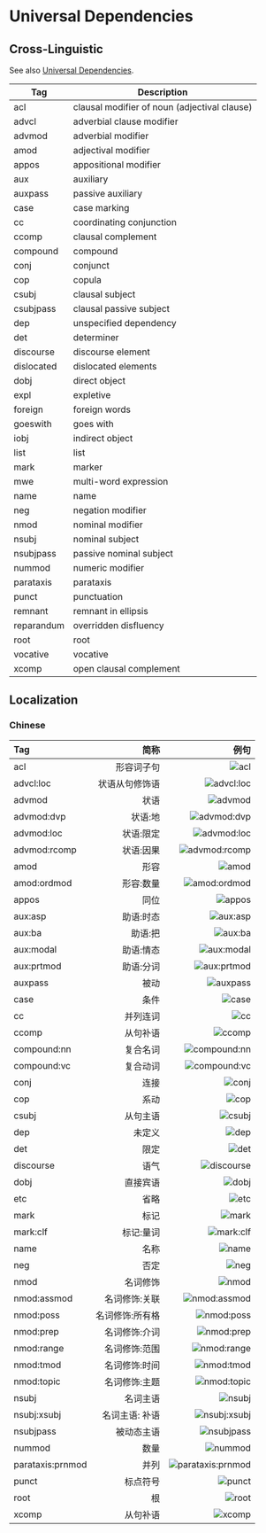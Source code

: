 <!--
# ========================================================================
# Copyright 2020 hankcs
#
# Licensed under the Apache License, Version 2.0 (the "License");
# you may not use this file except in compliance with the License.
# You may obtain a copy of the License at
#
#     http://www.apache.org/licenses/LICENSE-2.0
#
# Unless required by applicable law or agreed to in writing, software
# distributed under the License is distributed on an "AS IS" BASIS,
# WITHOUT WARRANTIES OR CONDITIONS OF ANY KIND, either express or implied.
# See the License for the specific language governing permissions and
# limitations under the License.
#
# The above copyright notice and this permission notice shall be included in all
# copies or substantial portions of the Software.
# ========================================================================
-->

# Universal Dependencies

## Cross-Linguistic

See also [Universal Dependencies](https://universaldependencies.org/docs/u/dep/index.html).

| Tag        | Description                                  |
|------------|----------------------------------------------|
| acl        | clausal modifier of noun (adjectival clause) |
| advcl      | adverbial clause modifier                    |
| advmod     | adverbial modifier                           |
| amod       | adjectival modifier                          |
| appos      | appositional modifier                        |
| aux        | auxiliary                                    |
| auxpass    | passive auxiliary                            |
| case       | case marking                                 |
| cc         | coordinating conjunction                     |
| ccomp      | clausal complement                           |
| compound   | compound                                     |
| conj       | conjunct                                     |
| cop        | copula                                       |
| csubj      | clausal subject                              |
| csubjpass  | clausal passive subject                      |
| dep        | unspecified dependency                       |
| det        | determiner                                   |
| discourse  | discourse element                            |
| dislocated | dislocated elements                          |
| dobj       | direct object                                |
| expl       | expletive                                    |
| foreign    | foreign words                                |
| goeswith   | goes with                                    |
| iobj       | indirect object                              |
| list       | list                                         |
| mark       | marker                                       |
| mwe        | multi-word expression                        |
| name       | name                                         |
| neg        | negation modifier                            |
| nmod       | nominal modifier                             |
| nsubj      | nominal subject                              |
| nsubjpass  | passive nominal subject                      |
| nummod     | numeric modifier                             |
| parataxis  | parataxis                                    |
| punct      | punctuation                                  |
| remnant    | remnant in ellipsis                          |
| reparandum | overridden disfluency                        |
| root       | root                                         |
| vocative   | vocative                                     |
| xcomp      | open clausal complement                      |


## Localization

### Chinese

| Tag              |       简称 |                                                         例句 |
| :--------------- |---------:| -----------------------------------------------------------: |
| acl              |    形容词子句 | ![acl](https://file.hankcs.com/img/ud/1303b5cbe9413044cb800b3c3514b70b.svg) |
| advcl:loc        |  状语从句修饰语 | ![advcl:loc](https://file.hankcs.com/img/ud/e8865563caf0eda7a80043eda8cc43a6.svg) |
| advmod           |       状语 | ![advmod](https://file.hankcs.com/img/ud/3ce9276f4e18d92edb48e58956bbaee7.svg) |
| advmod:dvp       |     状语:地 | ![advmod:dvp](https://file.hankcs.com/img/ud/e90870682b9f0a80736d25977565f96a.svg) |
| advmod:loc       |    状语:限定 | ![advmod:loc](https://file.hankcs.com/img/ud/135e9143e73e5f45290d204d4ad5b30e.svg) |
| advmod:rcomp     |    状语:因果 | ![advmod:rcomp](https://file.hankcs.com/img/ud/aa75be342648bed0846f54a88f71e7a7.svg) |
| amod             |       形容 | ![amod](https://file.hankcs.com/img/ud/dee0097c244c1bd0a1d1ed117932346d.svg) |
| amod:ordmod      |    形容:数量 | ![amod:ordmod](https://file.hankcs.com/img/ud/8bb79245311a4190836dce8439591e91.svg) |
| appos            |       同位 | ![appos](https://file.hankcs.com/img/ud/a74f6a31f68ba5697d0a8906e8476b47.svg) |
| aux:asp          |    助语:时态 | ![aux:asp](https://file.hankcs.com/img/ud/8c32de9b4858c0e4d24ee6da5fb80a6e.svg) |
| aux:ba           |     助语:把 | ![aux:ba](https://file.hankcs.com/img/ud/2c712e3af49fcdbd5914398895904f3c.svg) |
| aux:modal        |    助语:情态 | ![aux:modal](https://file.hankcs.com/img/ud/606946c569e4bfbacbb1b9e13336e247.svg) |
| aux:prtmod       |    助语:分词 | ![aux:prtmod](https://file.hankcs.com/img/ud/fc49d338487dd63687941433a0633f5d.svg) |
| auxpass          |       被动 | ![auxpass](https://file.hankcs.com/img/ud/a6e4a8aabb7bb1bb5c4e9cdf7876e3f7.svg) |
| case             |       条件 | ![case](https://file.hankcs.com/img/ud/35a021e15a9355880cb8720ba34ed936.svg) |
| cc               |     并列连词 | ![cc](https://file.hankcs.com/img/ud/18c6a22520cec2ba60ce636bb410f651.svg) |
| ccomp            |     从句补语 | ![ccomp](https://file.hankcs.com/img/ud/8cc4ea0c6a090f1ba03d02926240c35b.svg) |
| compound:nn      |     复合名词 | ![compound:nn](https://file.hankcs.com/img/ud/587e12141aa42aa9862ea0ac0eb30e09.svg) |
| compound:vc      |     复合动词 | ![compound:vc](https://file.hankcs.com/img/ud/f72cedcb6cec8563d88063b118544a9d.svg) |
| conj             |       连接 | ![conj](https://file.hankcs.com/img/ud/fc924f495d1d5a3a828a0e2262da06cd.svg) |
| cop              |       系动 | ![cop](https://file.hankcs.com/img/ud/a7da58f57adbe9e6bd166ecb514f2d1c.svg) |
| csubj            |     从句主语 | ![csubj](https://file.hankcs.com/img/ud/0adda481e81b3765ed7f4f9d55c153c4.svg) |
| dep              |      未定义 | ![dep](https://file.hankcs.com/img/ud/db15b792f1bfd5e42982832b04c65a79.svg) |
| det              |       限定 | ![det](https://file.hankcs.com/img/ud/17376d13a4e7b0677cd18d13e0990dab.svg) |
| discourse        |       语气 | ![discourse](https://file.hankcs.com/img/ud/d7eb37d5fd13462b237140a08f0ed9a4.svg) |
| dobj             |     直接宾语 | ![dobj](https://file.hankcs.com/img/ud/f5e801103ddc57a9aeff0e272b8f7b44.svg) |
| etc              |       省略 | ![etc](https://file.hankcs.com/img/ud/86d3fd24cae9f585b7730119edaa0248.svg) |
| mark             |       标记 | ![mark](https://file.hankcs.com/img/ud/b17b4027ab368c76a3b6f085d5b561d9.svg) |
| mark:clf         |    标记:量词 | ![mark:clf](https://file.hankcs.com/img/ud/5974c92e3587aa64ba1d572243b9c5cc.svg) |
| name             |       名称 | ![name](https://file.hankcs.com/img/ud/63ea082457dfe6f4fc04f635a8c019f3.svg) |
| neg              |       否定 | ![neg](https://file.hankcs.com/img/ud/e38814231ff9a31dcce5672556375c94.svg) |
| nmod             |     名词修饰 | ![nmod](https://file.hankcs.com/img/ud/e948a8dbcd43984d14c257f0ace1753d.svg) |
| nmod:assmod      |  名词修饰:关联 | ![nmod:assmod](https://file.hankcs.com/img/ud/76349f30cef2c4978a03118d65ac6c81.svg) |
| nmod:poss        | 名词修饰:所有格 | ![nmod:poss](https://file.hankcs.com/img/ud/5b4937dbea42cdff7054e9dd0904bedb.svg) |
| nmod:prep        |  名词修饰:介词 | ![nmod:prep](https://file.hankcs.com/img/ud/63b92981638b758681a82e9f4a9aa04c.svg) |
| nmod:range       |  名词修饰:范围 | ![nmod:range](https://file.hankcs.com/img/ud/217ec98756cfe3750c76f5e5e89b7f54.svg) |
| nmod:tmod        |  名词修饰:时间 | ![nmod:tmod](https://file.hankcs.com/img/ud/166e3b8fb72db52f0ec332d444ea017f.svg) |
| nmod:topic       |  名词修饰:主题 | ![nmod:topic](https://file.hankcs.com/img/ud/93c83c98c188b131211ac5e9ff5242c0.svg) |
| nsubj            |     名词主语 | ![nsubj](https://file.hankcs.com/img/ud/63e3902d4a3045d1d696a0c4ed203563.svg) |
| nsubj:xsubj      | 名词主语: 补语 | ![nsubj:xsubj](https://file.hankcs.com/img/ud/80cb355b9f9732fd888186a1f658b0ac.svg) |
| nsubjpass        |    被动态主语 | ![nsubjpass](https://file.hankcs.com/img/ud/6327fab58ab42d5a417b2e5c7018ac3a.svg) |
| nummod           |       数量 | ![nummod](https://file.hankcs.com/img/ud/0fd20559645265c2c937f06631aa74df.svg) |
| parataxis:prnmod |       并列 | ![parataxis:prnmod](https://file.hankcs.com/img/ud/783a0faf4cd935bb61f5d225a388b79e.svg) |
| punct            |     标点符号 | ![punct](https://file.hankcs.com/img/ud/983410055658352080ae476a5d85e6b5.svg) |
| root             |        根 | ![root](https://file.hankcs.com/img/ud/588101bec0440ffb769172f8b7e9f98e.svg) |
| xcomp            |     从句补语 | ![xcomp](https://file.hankcs.com/img/ud/c72071875f1c01e51acb9e1ec4893113.svg) |
